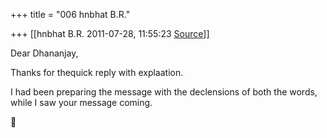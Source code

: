 +++
title = "006 hnbhat B.R."

+++
[[hnbhat B.R.	2011-07-28, 11:55:23 [Source](https://groups.google.com/g/samskrita/c/zHRxpySNgas)]]



Dear Dhananjay,



Thanks for thequick reply with explaation.



I had been preparing the message with the declensions of both the words, while I saw your message coming.



